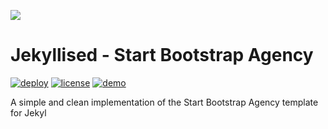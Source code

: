 [![](https://assets.startbootstrap.com/img/screenshots/themes/agency.png)](https://beautifuljekyll.com/plans/)

# Jekyllised - Start Bootstrap Agency

[![deploy](https://github.com/davehorsfall/jekyll-startbootstrap-agency/actions/workflows/jekyll.yml/badge.svg)](https://github.com/davehorsfall/jekyll-startbootstrap-agency/actions/workflows/jekyll.yml)
[![license](https://img.shields.io/badge/license-MIT-blue)](LICENSE)
[![demo](https://img.shields.io/badge/demo-view-blue)](https://davehorsfall.github.io/jekyll-startbootstrap-agency/)

A simple and clean implementation of the Start Bootstrap Agency template for Jekyl
